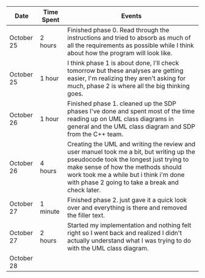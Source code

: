 
| Date        | Time Spent | Events  	         	  
|-------------|------------|--------------------
| October 25  | 2 hours    | Finished phase 0. Read through the instructions and tried to absorb as much of all the requirements as possible while I think about how the program will look like.
| October 25  | 1 hour     | I think phase 1 is about done, I'll check tomorrow but these analyses are getting easier, I'm realizing they aren't asking for much, phase 2 is where all the big thinking goes.
| October 26  | 1 hour     | Finished phase 1. cleaned up the SDP phases I've done and spent most of the time reading up on UML class diagrams in general and the UML class diagram and SDP from the C++ team.
| October 26  | 4 hours    | Creating the UML and writing the review and user manuel took me a bit, but writing up the pseudocode took the longest just trying to make sense of how the methods should work took me a while but i think i'm done with phase 2 going to take a break and check later.
| October 27  | 1 minute   | Finished phase 2. just gave it a quick look over and everything is there and removed the filler text.
| October 27  | 2 hours    | Started my implementation and nothing felt right so I went back and realized I didn't actually understand what I was trying to do with the UML class diagram.
| October 28  |